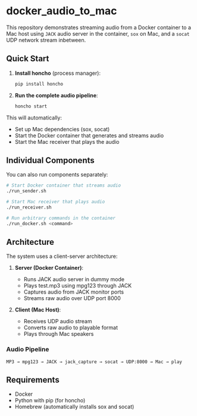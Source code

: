 # docker_audio_to_mac

This repository demonstrates streaming audio from a Docker container to a Mac host using `JACK` audio server in the container, `sox` on Mac, and a `socat` UDP network stream inbetween.

## Quick Start

1. **Install honcho** (process manager):
   ```bash
   pip install honcho
   ```

2. **Run the complete audio pipeline**:
   ```bash
   honcho start
   ```

This will automatically:
- Set up Mac dependencies (sox, socat)
- Start the Docker container that generates and streams audio
- Start the Mac receiver that plays the audio

## Individual Components

You can also run components separately:

```bash
# Start Docker container that streams audio
./run_sender.sh

# Start Mac receiver that plays audio
./run_receiver.sh

# Run arbitrary commands in the container
./run_docker.sh <command>
```

## Architecture

The system uses a client-server architecture:

1. **Server (Docker Container)**:
   - Runs JACK audio server in dummy mode
   - Plays test.mp3 using mpg123 through JACK
   - Captures audio from JACK monitor ports
   - Streams raw audio over UDP port 8000

2. **Client (Mac Host)**:
   - Receives UDP audio stream
   - Converts raw audio to playable format
   - Plays through Mac speakers

### Audio Pipeline
```
MP3 → mpg123 → JACK → jack_capture → socat → UDP:8000 → Mac → play
```

## Requirements

- Docker
- Python with pip (for honcho)
- Homebrew (automatically installs sox and socat)
